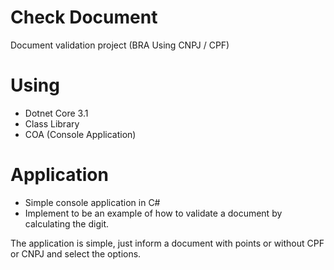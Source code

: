 # Check Document
Document validation project (BRA Using CNPJ / CPF) 

# Using 
* Dotnet Core 3.1
* Class Library
* COA (Console Application)

# Application
* Simple console application in C#
* Implement to be an example of how to validate a document by calculating the digit.

The application is simple, just inform a document with points or without CPF or CNPJ and select the options.
